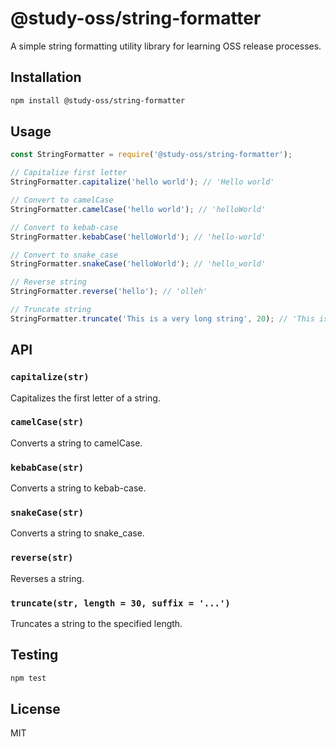 # @study-oss/string-formatter

A simple string formatting utility library for learning OSS release processes.

## Installation

```bash
npm install @study-oss/string-formatter
```

## Usage

```javascript
const StringFormatter = require('@study-oss/string-formatter');

// Capitalize first letter
StringFormatter.capitalize('hello world'); // 'Hello world'

// Convert to camelCase
StringFormatter.camelCase('hello world'); // 'helloWorld'

// Convert to kebab-case
StringFormatter.kebabCase('helloWorld'); // 'hello-world'

// Convert to snake_case
StringFormatter.snakeCase('helloWorld'); // 'hello_world'

// Reverse string
StringFormatter.reverse('hello'); // 'olleh'

// Truncate string
StringFormatter.truncate('This is a very long string', 20); // 'This is a very lo...'
```

## API

### `capitalize(str)`
Capitalizes the first letter of a string.

### `camelCase(str)`
Converts a string to camelCase.

### `kebabCase(str)`
Converts a string to kebab-case.

### `snakeCase(str)`
Converts a string to snake_case.

### `reverse(str)`
Reverses a string.

### `truncate(str, length = 30, suffix = '...')`
Truncates a string to the specified length.

## Testing

```bash
npm test
```

## License

MIT